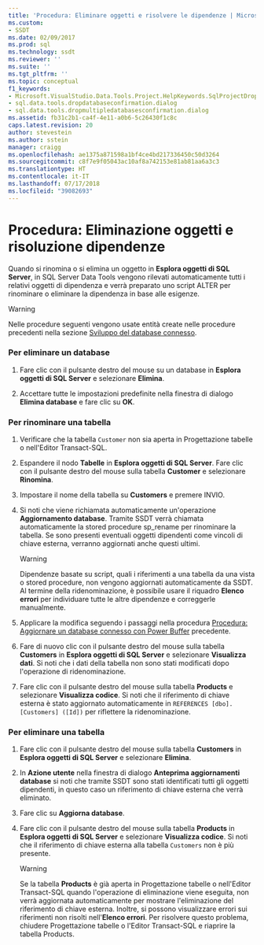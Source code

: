 ```yaml
---
title: 'Procedura: Eliminare oggetti e risolvere le dipendenze | Microsoft Docs'
ms.custom:
- SSDT
ms.date: 02/09/2017
ms.prod: sql
ms.technology: ssdt
ms.reviewer: ''
ms.suite: ''
ms.tgt_pltfrm: ''
ms.topic: conceptual
f1_keywords:
- Microsoft.VisualStudio.Data.Tools.Project.HelpKeywords.SqlProjectDropDatabaseConfirmationDialog
- sql.data.tools.dropdatabaseconfirmation.dialog
- sql.data.tools.dropmultipledatabasesconfirmation.dialog
ms.assetid: fb31c2b1-ca4f-4e11-a0b6-5c26430f1c8c
caps.latest.revision: 20
author: stevestein
ms.author: sstein
manager: craigg
ms.openlocfilehash: ae1375a871598a1bf4ce4bd217336450c50d3264
ms.sourcegitcommit: c8f7e9f05043ac10af8a742153e81ab81aa6a3c3
ms.translationtype: HT
ms.contentlocale: it-IT
ms.lasthandoff: 07/17/2018
ms.locfileid: "39082693"
---
```

# <a name="how-to-delete-objects-and-resolve-dependencies"></a>Procedura: Eliminazione oggetti e risoluzione dipendenze
Quando si rinomina o si elimina un oggetto in **Esplora oggetti di SQL Server**, in SQL Server Data Tools vengono rilevati automaticamente tutti i relativi oggetti di dipendenza e verrà preparato uno script ALTER per rinominare o eliminare la dipendenza in base alle esigenze.  
  
> [!WARNING]  
> Nelle procedure seguenti vengono usate entità create nelle procedure precedenti nella sezione [Sviluppo del database connesso](../ssdt/connected-database-development.md).  
  
### <a name="to-delete-a-database"></a>Per eliminare un database  
  
1.  Fare clic con il pulsante destro del mouse su un database in **Esplora oggetti di SQL Server** e selezionare **Elimina**.  
  
2.  Accettare tutte le impostazioni predefinite nella finestra di dialogo **Elimina database** e fare clic su **OK**.  
  
### <a name="to-rename-a-table"></a>Per rinominare una tabella  
  
1.  Verificare che la tabella `Customer` non sia aperta in Progettazione tabelle o nell'Editor Transact\-SQL.  
  
2.  Espandere il nodo **Tabelle** in **Esplora oggetti di SQL Server**. Fare clic con il pulsante destro del mouse sulla tabella **Customer** e selezionare **Rinomina**.  
  
3.  Impostare il nome della tabella su **Customers** e premere INVIO.  
  
4.  Si noti che viene richiamata automaticamente un'operazione **Aggiornamento database**. Tramite SSDT verrà chiamata automaticamente la stored procedure sp_rename per rinominare la tabella. Se sono presenti eventuali oggetti dipendenti come vincoli di chiave esterna, verranno aggiornati anche questi ultimi.  
  
    > [!WARNING]  
    > Dipendenze basate su script, quali i riferimenti a una tabella da una vista o stored procedure, non vengono aggiornati automaticamente da SSDT. Al termine della ridenominazione, è possibile usare il riquadro **Elenco errori** per individuare tutte le altre dipendenze e correggerle manualmente.  
  
5.  Applicare la modifica seguendo i passaggi nella procedura [Procedura: Aggiornare un database connesso con Power Buffer](../ssdt/how-to-update-a-connected-database-with-power-buffer.md) precedente.  
  
6.  Fare di nuovo clic con il pulsante destro del mouse sulla tabella **Customers** in **Esplora oggetti di SQL Server** e selezionare **Visualizza dati**. Si noti che i dati della tabella non sono stati modificati dopo l'operazione di ridenominazione.  
  
7.  Fare clic con il pulsante destro del mouse sulla tabella **Products** e selezionare **Visualizza codice**. Si noti che il riferimento di chiave esterna è stato aggiornato automaticamente in `REFERENCES [dbo].[Customers] ([Id])` per riflettere la ridenominazione.  
  
### <a name="to-delete-a-table"></a>Per eliminare una tabella  
  
1.  Fare clic con il pulsante destro del mouse sulla tabella **Customers** in **Esplora oggetti di SQL Server** e selezionare **Elimina**.  
  
2.  In **Azione utente** nella finestra di dialogo **Anteprima aggiornamenti database** si noti che tramite SSDT sono stati identificati tutti gli oggetti dipendenti, in questo caso un riferimento di chiave esterna che verrà eliminato.  
  
3.  Fare clic su **Aggiorna database**.  
  
4.  Fare clic con il pulsante destro del mouse sulla tabella **Products** in **Esplora oggetti di SQL Server** e selezionare **Visualizza codice**. Si noti che il riferimento di chiave esterna alla tabella `Customers` non è più presente.  
  
    > [!WARNING]  
    > Se la tabella **Products** è già aperta in Progettazione tabelle o nell'Editor Transact\-SQL quando l'operazione di eliminazione viene eseguita, non verrà aggiornata automaticamente per mostrare l'eliminazione del riferimento di chiave esterna. Inoltre, si possono visualizzare errori sui riferimenti non risolti nell'**Elenco errori**. Per risolvere questo problema, chiudere Progettazione tabelle o l'Editor Transact\-SQL e riaprire la tabella Products.  
  
